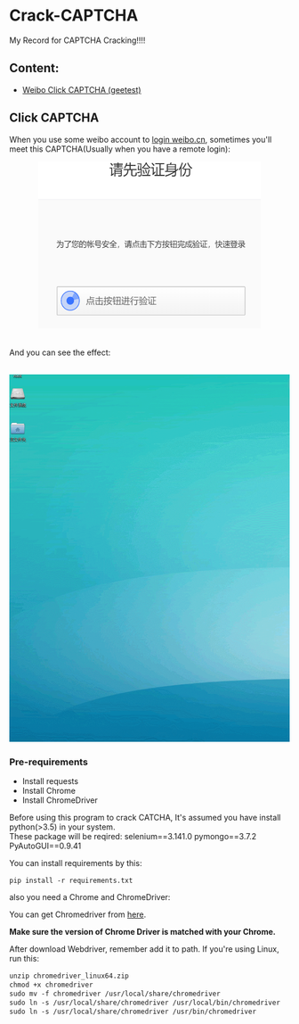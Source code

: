 # Crack-CAPTCHA
My Record for CAPTCHA Cracking!!!!

## Content:
- [Weibo Click CAPTCHA (geetest)](#click-captcha)

## Click CAPTCHA
When you use some weibo account to [login weibo.cn](https://passport.weibo.cn/signin/login
), sometimes you'll meet this CAPTCHA(Usually when you have a remote login):

<div align=center><img width="400" height="300" src="https://raw.githubusercontent.com/RunningIkkyu/Crack-CAPTCHA/master/img/bg.PNG"/></div>



</br>And you can see the effect:</br></br>



![Cracking Demo](https://raw.githubusercontent.com/RunningIkkyu/Crack-CAPTCHA/master/img/GIF.gif)

### Pre-requirements

- Install requests
- Install Chrome
- Install ChromeDriver


Before using this program to crack CATCHA, It's assumed you have install python(>3.5) in your system.</br>
These package will be reqired:
selenium==3.141.0
pymongo==3.7.2
PyAutoGUI==0.9.41

You can install requirements by this:

```
pip install -r requirements.txt
```

also you need a Chrome and ChromeDriver:</br>

You can get Chromedriver from [here](http://chromedriver.storage.googleapis.com/index.html).

**Make sure the version of Chrome Driver is matched with your Chrome.**

After download Webdriver, remember add it to path. If you're using Linux, run this:

```
unzip chromedriver_linux64.zip
chmod +x chromedriver
sudo mv -f chromedriver /usr/local/share/chromedriver
sudo ln -s /usr/local/share/chromedriver /usr/local/bin/chromedriver
sudo ln -s /usr/local/share/chromedriver /usr/bin/chromedriver
```
